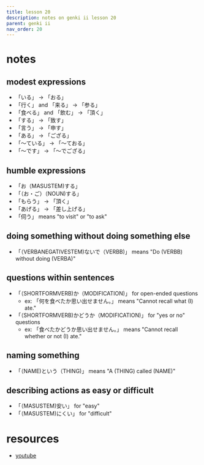 ```yaml
---
title: lesson 20
description: notes on genki ii lesson 20
parent: genki ii
nav_order: 20
---
```

# notes
## modest expressions
- 「いる」 -> 「おる」
- 「行く」 and 「来る」 -> 「参る」
- 「食べる」 and 「飲む」 -> 「頂く」
- 「する」 -> 「致す」
- 「言う」 -> 「申す」
- 「ある」 -> 「ござる」
- 「〜ている」 -> 「〜ておる」
- 「〜です」 -> 「〜でござる」
## humble expressions
- 「お（MASUSTEM)する」
- 「（お・ご）（NOUN)する」
- 「もらう」 -> 「頂く」
- 「あげる」 -> 「差し上げる」
- 「伺う」 means "to visit" or "to ask"
## doing something without doing something else
- 「（VERBANEGATIVESTEM)ないで（VERBB)」 means "Do (VERBB) without doing (VERBA)"
## questions within sentences
- 「（SHORTFORMVERB)か（MODIFICATION)」 for open-ended questions
	- ex: 「何を食べたか思い出せません。」 means "Cannot recall what (I) ate."
- 「（SHORTFORMVERB)かどうか（MODIFICATION)」 for "yes or no" questions
	- ex: 「食べたかどうか思い出せません。」 means "Cannot recall whether or not (I) ate."
## naming something
- 「（NAME)という（THING)」 means "A (THING) called (NAME)"
## describing actions as easy or difficult
- 「（MASUSTEM)安い」 for "easy"
- 「（MASUSTEM)にくい」 for "difficult"
# resources
- [youtube](https://www.youtube.com/watch?v=pYZASUOlcok)